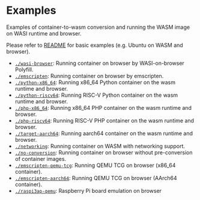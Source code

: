 # Examples 

Examples of container-to-wasm conversion and running the WASM image on WASI runtime and browser.

Please refer to [README](./../README.md) for basic examples (e.g. Ubuntu on WASM and browser).

- [`./wasi-browser`](./wasi-browser/): Running container on browser by WASI-on-browser Polyfill.
- [`./emscripten`](./emscripten/): Running container on browser by emscripten.
- [`./python-x86_64`](./python-x86_64/): Running x86_64 Python container on the wasm runtime and browser.
- [`./python-riscv64`](./python-riscv64/): Running RISC-V Python container on the wasm runtime and browser.
- [`./php-x86_64`](./php-x86_64/): Running x86_64 PHP container on the wasm runtime and browser.
- [`./php-riscv64`](./php-riscv64/): Running RISC-V PHP container on the wasm runtime and browser.
- [`./target-aarch64`](./target-aarch64/): Running aarch64 container on the wasm runtime and browser.
- [`./networking`](./networking/): Running container on WASM with networking support.
- [`./no-conversion`](./no-conversion/): Running container on browser without pre-conversion of container images.
- [`./emscripten-qemu-tcg`](./emscripten-qemu-tcg/): Running QEMU TCG on browser (x86_64 container).
- [`./emscripten-aarch64`](./emscripten-aarch64): Running QEMU TCG on browser (AArch64 container).
- [`./raspi3ap-qemu`](./raspi3ap-qemu): Raspberry Pi board emulation on browser
